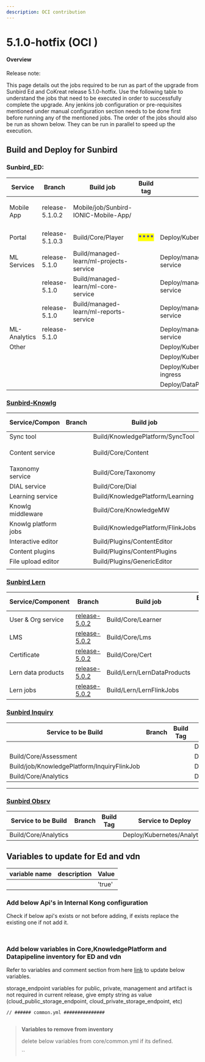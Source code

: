 ```yaml
---
description: OCI contribution
---
```


# 5.1.0-hotfix (OCI )

#### Overview <a href="#user-content-overview" id="user-content-overview"></a>

Release note:&#x20;

This page details out the jobs required to be run as part of the upgrade from Sunbird Ed and CoKreat release 5.1.0-hotfix. Use the following table to understand the jobs that need to be executed in order to successfully complete the upgrade. Any jenkins job configuration or pre-requisites mentioned under manual configuration section needs to be done first before running any of the mentioned jobs. The order of the jobs should also be run as shown below. They can be run in parallel to speed up the execution.

## **Build and Deploy for Sunbird**

### **Sunbird\_ED:**

| Service      | Branch          | Build job                                        | Build tag                             | Deploy Job                                | Deploy tag                            | Comments |
| ------------ | --------------- | ------------------------------------------------ | ------------------------------------- | ----------------------------------------- | ------------------------------------- | -------- |
| Mobile App   | release-5.1.0.2 | <p>Mobile/job/Sunbird-IONIC-Mobile-App/ <br></p> |                                       |                                           |                                       | ****     |
| Portal       | release-5.1.0.3 | <p>Build/Core/Player<br></p>                     | <mark style="color:blue;">****</mark> | Deploy/Kubernetes/Player                  | <mark style="color:blue;">****</mark> | ****     |
| ML Services  | release-5.1.0   | Build/managed-learn/ml-projects-service          |                                       | Deploy/managed-learn/ml-projects-service  |                                       | ****     |
|              | release-5.1.0   | Build/managed-learn/ml-core-service              |                                       | Deploy/managed-learn/ml-core-service      |                                       | ****     |
|              | release-5.1.0   | Build/managed-learn/ml-reports-service           |                                       | Deploy/managed-learn/ml-reports-service   |                                       | ****     |
| ML-Analytics | release-5.1.0   |                                                  |                                       | Deploy/managed-learn/ml-analytics-service |                                       |          |
| Other        |                 |                                                  |                                       | Deploy/Kubernetes/OnboardAPI              |                                       |          |
|              |                 |                                                  |                                       | Deploy/Kubernetes/OnboardConsumers        |                                       |          |
|              |                 |                                                  |                                       | Deploy/Kubernetes/nginx-public-ingress    |                                       |          |
|              |                 |                                                  |                                       | Deploy/DataPipeline/InternalKong          |                                       |          |

### ****[**Sunbird-Knowlg**](https://knowlg.sunbird.org/use/release-notes/release-5.2.0-ongoing)****

| Service/Compon       | Branch | Build job                         | Build tag      | Deploy Job                         | Deploy tag | Comments |
| -------------------- | ------ | --------------------------------- | -------------- | ---------------------------------- | ---------- | -------- |
| Sync tool            |        | Build/KnowledgePlatform/SyncTool  |                |                                    |            | ****     |
| Content service      |        | <p>Build/Core/Content<br></p>     |                | Deploy/Kubernetes/Content          |            |          |
| Taxonomy service     |        | Build/Core/Taxonomy               |                | Deploy/Kubernetes/Taxonomy         |            | ****     |
| DIAL service         |        | Build/Core/Dial                   |                | Deploy/Kubernetes/Dial             |            | ****     |
| Learning service     |        | Build/KnowledgePlatform/Learning  |                | Deploy/KnowledgePlatform/Learning  |            | ****     |
| Knowlg middleware    |        | Build/Core/KnowledgeMW            | <p></p><p></p> | Deploy/Kubernetes/KnowledgeMW      |            |          |
| Knowlg platform jobs |        | Build/KnowledgePlatform/FlinkJobs |                | Deploy/KnowledgePlatform/FlinkJobs |            |          |
| Interactive editor   |        | Build/Plugins/ContentEditor       |                | Deploy/Plugins/ContentEditor       |            |          |
| Content plugins      |        | Build/Plugins/ContentPlugins      |                | Deploy/Plugins/ContentPlugins      |            |          |
| File upload editor   |        | Build/Plugins/GenericEditor       |                | Deploy/Plugins/GenericEditor       |            |          |
|                      |        |                                   |                |                                    |            |          |

### [Sunbird Lern](https://lern.sunbird.org/use/release-notes/release-v-5.0.1)

| Service/Component  | Branch                                                                                     | Build job                   | Build tag | Deploy Job                   | Deploy tag | Comments |
| ------------------ | ------------------------------------------------------------------------------------------ | --------------------------- | --------- | ---------------------------- | ---------- | -------- |
| User & Org service | [release-5.0.2](https://github.com/Sunbird-Lern/sunbird-lms-service/commits/release-5.0.2) | Build/Core/Learner          |           | Deploy/Kubernetes/Learner    |            | ****     |
| LMS                | [release-5.0.2](https://github.com/Sunbird-Lern/sunbird-course-service/tree/release-5.0.2) | Build/Core/Lms              |           | Deploy/Kubernetes/Lms        |            |          |
| Certificate        | [release-5.0.2](https://github.com/Sunbird-Lern/cert-service/tree/release-5.0.2)           | Build/Core/Cert             |           | Deploy/Kubernetes/Cert       |            | ****     |
| Lern data products | [release-5.0.2](https://github.com/Sunbird-Lern/data-products/tree/release-5.0.2)          | Build/Lern/LernDataProducts |           | Deploy/Lern/LernDataProducts |            | ****     |
| Lern jobs          | [release-5.0.2](https://github.com/Sunbird-Lern/data-pipeline/tree/release-5.0.2)          | Build/Lern/LernFlinkJobs    |           | Deploy/Lern/LernFlinkJobs    |            | ****     |



### [Sunbird Inquiry ](https://inquiry.sunbird.org/use/release-notes/inquiry-release-v5.2.0)

| Service to be Build                         | Branch | Build Tag | Service to Deploy                        | Deploy Tag | Comments |
| ------------------------------------------- | ------ | --------- | ---------------------------------------- | ---------- | -------- |
|                                             |        |           | Deploy/Kubernetes/InquiryUploadSchema    |            |          |
| Build/Core/Assessment                       |        |           | Deploy/Kubenetes/Assessment              |            |          |
| Build/job/KnowledgePlatform/InquiryFlinkJob |        |           | Deploy/KnowledgePlatform/InquiryFlinkJob |            |          |
| Build/Core/Analytics                        |        |           | Deploy/Kubernetes/Analytics              |            |          |

****

### ****[**Sunbird Obsrv**](https://obsrv.sunbird.org/use/release-notes/release-v-5.1.0-latest)****

| Service to be Build  | Branch | Build Tag | Service to Deploy           | Deploy Tag | Comments |
| -------------------- | ------ | --------- | --------------------------- | ---------- | -------- |
| Build/Core/Analytics |        |           | Deploy/Kubernetes/Analytics |            |          |

## **Variables to update for Ed and vdn**

| variable name | description | Value  |
| ------------- | ----------- | ------ |
|               |             | 'true' |

### Add below Api's in Internal Kong configuration

Check if below api's exists or not before adding, if exists replace the existing one if not add it.

<pre><code><strong>
</strong></code></pre>

### Add below variables in Core,KnowledgePlatform and Datapipeline inventory for ED and vdn&#x20;

Refer to variables and comment section from here [link](https://github.com/project-sunbird/sunbird-devops/blob/6ab68620854580256361bb9fb7b8e703656e35b4/private\_repo/ansible/inventory/dev/Core/common.yml#L23-L36) to update below variables.&#x20;

storage\_endpoint variables for public, private, management and artifact is not required in current release, give empty string as value (cloud\_public\_storage\_endpoint, cloud\_private\_storage\_endpoint, etc)

```
// ###### common.yml ###############


```

> **Variables to remove from inventory**
>
> delete below variables from core/common.yml if its defined.
>
> ``



